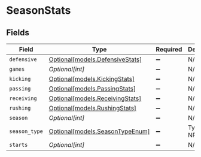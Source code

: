 # SeasonStats


## Fields

| Field                                                          | Type                                                           | Required                                                       | Description                                                    | Example                                                        |
| -------------------------------------------------------------- | -------------------------------------------------------------- | -------------------------------------------------------------- | -------------------------------------------------------------- | -------------------------------------------------------------- |
| `defensive`                                                    | [Optional[models.DefensiveStats]](../models/defensivestats.md) | :heavy_minus_sign:                                             | N/A                                                            |                                                                |
| `games`                                                        | *Optional[int]*                                                | :heavy_minus_sign:                                             | N/A                                                            |                                                                |
| `kicking`                                                      | [Optional[models.KickingStats]](../models/kickingstats.md)     | :heavy_minus_sign:                                             | N/A                                                            |                                                                |
| `passing`                                                      | [Optional[models.PassingStats]](../models/passingstats.md)     | :heavy_minus_sign:                                             | N/A                                                            |                                                                |
| `receiving`                                                    | [Optional[models.ReceivingStats]](../models/receivingstats.md) | :heavy_minus_sign:                                             | N/A                                                            |                                                                |
| `rushing`                                                      | [Optional[models.RushingStats]](../models/rushingstats.md)     | :heavy_minus_sign:                                             | N/A                                                            |                                                                |
| `season`                                                       | *Optional[int]*                                                | :heavy_minus_sign:                                             | N/A                                                            |                                                                |
| `season_type`                                                  | [Optional[models.SeasonTypeEnum]](../models/seasontypeenum.md) | :heavy_minus_sign:                                             | Type of NFL season                                             | REG                                                            |
| `starts`                                                       | *Optional[int]*                                                | :heavy_minus_sign:                                             | N/A                                                            |                                                                |